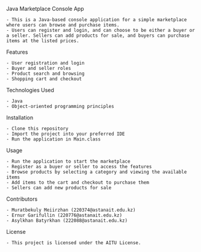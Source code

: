 Java Marketplace Console App

    - This is a Java-based console application for a simple marketplace where users can browse and purchase items. 
    - Users can register and login, and can choose to be either a buyer or a seller. Sellers can add products for sale, and buyers can purchase items at the listed prices.

Features

    - User registration and login
    - Buyer and seller roles
    - Product search and browsing
    - Shopping cart and checkout

Technologies Used

    - Java
    - Object-oriented programming principles

Installation

    - Clone this repository
    - Import the project into your preferred IDE
    - Run the application in Main.class

Usage

    - Run the application to start the marketplace
    - Register as a buyer or seller to access the features
    - Browse products by selecting a category and viewing the available items
    - Add items to the cart and checkout to purchase them
    - Sellers can add new products for sale

Contributors

    - Muratbekuly Meiirzhan (220374@astanait.edu.kz)
    - Ernur Garifullin (220776@astanait.edu.kz)
    - Asylkhan Batyrkhan (222088@astanait.edu.kz)

License

    - This project is licensed under the AITU License.